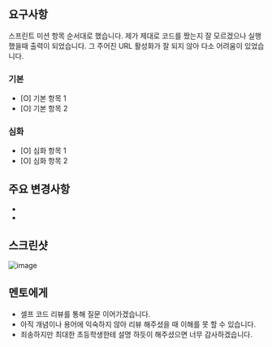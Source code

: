 ## 요구사항
스프린트 미션 항목 순서대로 했습니다.
제가 제대로 코드를 짰는지 잘 모르겠으나 실행했을때 출력이 되었습니다. 
그 주어진 URL 활성화가 잘 되지 않아 다소 어려움이 있었습니다. 

### 기본
- [O] 기본 항목 1
- [O] 기본 항목 2

### 심화
- [O] 심화 항목 1 
- [O] 심화 항목 2

## 주요 변경사항
- 
- 

## 스크린샷
![image](이미지url)

## 멘토에게
- 셀프 코드 리뷰를 통해 질문 이어가겠습니다.
- 아직 개념이나 용어에 익숙하지 않아 리뷰 해주셨을 때 이해를 못 할 수 있습니다.
- 죄송하지만 최대한 초등학생한테 설명 하듯이 해주셨으면 너무 감사하겠습니다.
